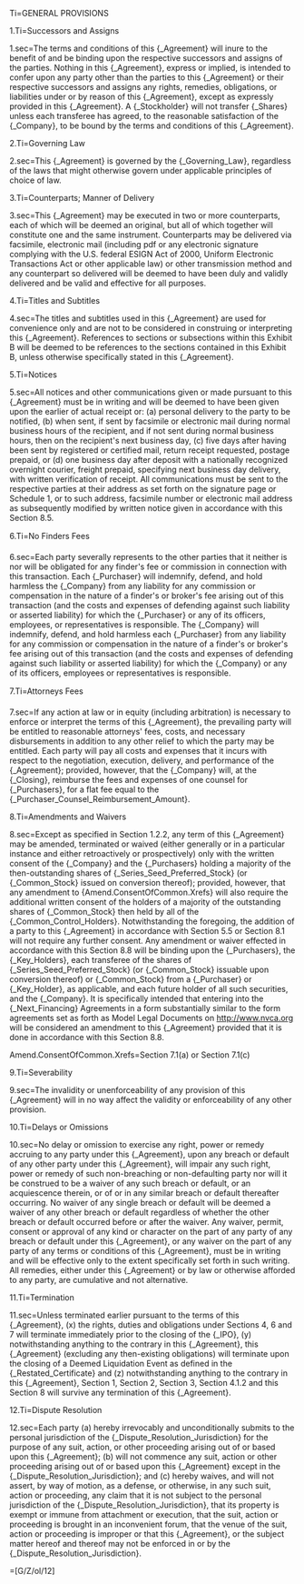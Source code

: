 Ti=GENERAL PROVISIONS 

1.Ti=Successors and Assigns

1.sec=The terms and conditions of this {_Agreement} will inure to the benefit of and be binding upon the respective successors and assigns of the parties.  Nothing in this {_Agreement}, express or implied, is intended to confer upon any party other than the parties to this {_Agreement} or their respective successors and assigns any rights, remedies, obligations, or liabilities under or by reason of this {_Agreement}, except as expressly provided in this {_Agreement}.  A {_Stockholder} will not transfer {_Shares} unless each transferee has agreed, to the reasonable satisfaction of the {_Company}, to be bound by the terms and conditions of this {_Agreement}.

2.Ti=Governing Law

2.sec=This {_Agreement} is governed by the {_Governing_Law}, regardless of the laws that might otherwise govern under applicable principles of choice of law. 

3.Ti=Counterparts; Manner of Delivery

3.sec=This {_Agreement} may be executed in two or more counterparts, each of which will be deemed an original, but all of which together will constitute one and the same instrument. Counterparts may be delivered via facsimile, electronic mail (including pdf or any electronic signature complying with the U.S. federal ESIGN Act of 2000, Uniform Electronic Transactions Act or other applicable law) or other transmission method and any counterpart so delivered will be deemed to have been duly and validly delivered and be valid and effective for all purposes.

4.Ti=Titles and Subtitles

4.sec=The titles and subtitles used in this {_Agreement} are used for convenience only and are not to be considered in construing or interpreting this {_Agreement}.  References to sections or subsections within this Exhibit B will be deemed to be references to the sections contained in this Exhibit B, unless otherwise specifically stated in this {_Agreement}.

5.Ti=Notices

5.sec=All notices and other communications given or made pursuant to this {_Agreement} must be in writing and will be deemed to have been given upon the earlier of actual receipt or:  (a) personal delivery to the party to be notified, (b) when sent, if sent by facsimile or electronic mail during normal business hours of the recipient, and if not sent during normal business hours, then on the recipient's next business day, (c) five days after having been sent by registered or certified mail, return receipt requested, postage prepaid, or (d) one business day after deposit with a nationally recognized overnight courier, freight prepaid, specifying next business day delivery, with written verification of receipt.  All communications must be sent to the respective parties at their address as set forth on the signature page or Schedule 1, or to such address, facsimile number or electronic mail address as subsequently modified by written notice given in accordance with this Section 8.5.  

6.Ti=No Finders Fees

6.sec=Each party severally represents to the other parties that it neither is nor will be obligated for any finder's fee or commission in connection with this transaction.  Each {_Purchaser} will indemnify, defend, and hold harmless the {_Company} from any liability for any commission or compensation in the nature of a finder's or broker's fee arising out of this transaction (and the costs and expenses of defending against such liability or asserted liability) for which the {_Purchaser} or any of its officers, employees, or representatives is responsible.  The {_Company} will indemnify, defend, and hold harmless each {_Purchaser} from any liability for any commission or compensation in the nature of a finder's or broker's fee arising out of this transaction (and the costs and expenses of defending against such liability or asserted liability) for which the {_Company} or any of its officers, employees or representatives is responsible.

7.Ti=Attorneys Fees

7.sec=If any action at law or in equity (including arbitration) is necessary to enforce or interpret the terms of this {_Agreement}, the prevailing party will be entitled to reasonable attorneys' fees, costs, and necessary disbursements in addition to any other relief to which the party may be entitled.  Each party will pay all costs and expenses that it incurs with respect to the negotiation, execution, delivery, and performance of the {_Agreement}; provided, however, that the {_Company} will, at the {_Closing}, reimburse the fees and expenses of one counsel for {_Purchasers}, for a flat fee equal to the {_Purchaser_Counsel_Reimbursement_Amount}.

8.Ti=Amendments and Waivers

8.sec=Except as specified in Section 1.2.2, any term of this {_Agreement} may be amended, terminated or waived (either generally or in a particular instance and either retroactively or prospectively) only with the written consent of the {_Company} and the {_Purchasers} holding a majority of the then-outstanding shares of {_Series_Seed_Preferred_Stock} (or {_Common_Stock} issued on conversion thereof); provided, however, that any amendment to {Amend.ConsentOfCommon.Xrefs} will also require the additional written consent of the holders of a majority of the outstanding shares of {_Common_Stock} then held by all of the {_Common_Control_Holders}.  Notwithstanding the foregoing, the addition of a party to this {_Agreement} in accordance with Section 5.5 or Section 8.1 will not require any further consent.  Any amendment or waiver effected in accordance with this Section 8.8 will be binding upon the {_Purchasers}, the {_Key_Holders}, each transferee of the shares of {_Series_Seed_Preferred_Stock} (or {_Common_Stock} issuable upon conversion thereof) or {_Common_Stock} from a {_Purchaser} or {_Key_Holder}, as applicable, and each future holder of all such securities, and the {_Company}.  It is specifically intended that entering into the {_Next_Financing} Agreements in a form substantially similar to the form agreements set as forth as Model Legal Documents on http://www.nvca.org will be considered an amendment to this {_Agreement} provided that it is done in accordance with this Section 8.8.

Amend.ConsentOfCommon.Xrefs=Section 7.1(a) or Section 7.1(c)

9.Ti=Severability

9.sec=The invalidity or unenforceability of any provision of this {_Agreement} will in no way affect the validity or enforceability of any other provision.

10.Ti=Delays or Omissions

10.sec=No delay or omission to exercise any right, power or remedy accruing to any party under this {_Agreement}, upon any breach or default of any other party under this {_Agreement}, will impair any such right, power or remedy of such non-breaching or non-defaulting party nor will it be construed to be a waiver of any such breach or default, or an acquiescence therein, or of or in any similar breach or default thereafter occurring. No waiver of any single breach or default will be deemed a waiver of any other breach or default regardless of whether the other breach or default occurred before or after the waiver.  Any waiver, permit, consent or approval of any kind or character on the part of any party of any breach or default under this {_Agreement}, or any waiver on the part of any party of any terms or conditions of this {_Agreement}, must be in writing and will be effective only to the extent specifically set forth in such writing.  All remedies, either under this {_Agreement} or by law or otherwise afforded to any party, are cumulative and not alternative.

11.Ti=Termination

11.sec=Unless terminated earlier pursuant to the terms of this {_Agreement}, (x) the rights, duties and obligations under Sections 4, 6 and 7 will terminate immediately prior to the closing of the {_IPO}, (y) notwithstanding anything to the contrary in this {_Agreement}, this {_Agreement} (excluding any then-existing obligations) will terminate upon the closing of a Deemed Liquidation Event as defined in the {_Restated_Certificate} and (z) notwithstanding anything to the contrary in this {_Agreement}, Section 1, Section 2, Section 3, Section 4.1.2 and this Section 8 will survive any termination of this {_Agreement}.

12.Ti=Dispute Resolution

12.sec=Each party (a) hereby irrevocably and unconditionally submits to the personal jurisdiction of the {_Dispute_Resolution_Jurisdiction} for the purpose of any suit, action, or other proceeding arising out of or based upon this {_Agreement}; (b) will not commence any suit, action or other proceeding arising out of or based upon this {_Agreement} except in the {_Dispute_Resolution_Jurisdiction}; and (c) hereby waives, and will not assert, by way of motion, as a defense, or otherwise, in any such suit, action or proceeding, any claim that it is not subject to the personal jurisdiction of the {_Dispute_Resolution_Jurisdiction}, that its property is exempt or immune from attachment or execution, that the suit, action or proceeding is brought in an inconvenient forum, that the venue of the suit, action or proceeding is improper or that this {_Agreement}, or the subject matter hereof and thereof may not be enforced in or by the {_Dispute_Resolution_Jurisdiction}.

=[G/Z/ol/12]

